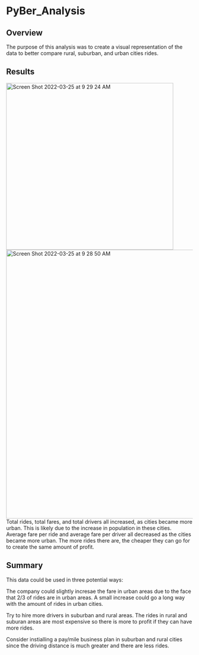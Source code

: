 # PyBer_Analysis
## Overview
The purpose of this analysis was to create a visual representation of the data to better compare rural, suburban, and urban cities rides. 

## Results
<img width="451" alt="Screen Shot 2022-03-25 at 9 29 24 AM" src="https://user-images.githubusercontent.com/100374924/160130203-827f5164-2959-41c5-a0c7-eed1af547f2a.png">
<img width="727" alt="Screen Shot 2022-03-25 at 9 28 50 AM" src="https://user-images.githubusercontent.com/100374924/160130322-6342f84b-792f-49f7-ab09-304b102dda6d.png">
Total rides, total fares, and total drivers all increased, as cities became more urban. This is likely due to the increase in population in these cities. Average fare per ride and average fare per driver all decreased as the cities became more urban. The more rides there are, the cheaper they can go for to create the same amount of profit. 


## Summary

This data could be used in three potential ways:

The company could slightly incresae the fare in urban areas due to the face that 2/3 of rides are in urban areas.  A small increase could go a long way with the amount of rides in urban cities. 

Try to hire more drivers in suburban and rural areas. The rides in rural and suburan areas are most expensive so there is more to profit if they can have more rides. 

Consider instialling a pay/mile business plan in suburban and rural cities since the driving distance is much greater and there are less rides.
